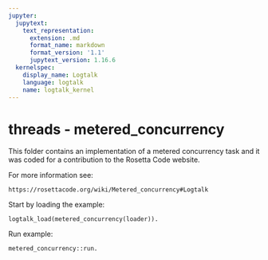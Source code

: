 ```yaml
---
jupyter:
  jupytext:
    text_representation:
      extension: .md
      format_name: markdown
      format_version: '1.1'
      jupytext_version: 1.16.6
  kernelspec:
    display_name: Logtalk
    language: logtalk
    name: logtalk_kernel
---
```


<!--
________________________________________________________________________

This file is part of Logtalk <https://logtalk.org/>  
SPDX-FileCopyrightText: 1998-2025 Paulo Moura <pmoura@logtalk.org>  
SPDX-License-Identifier: Apache-2.0

Licensed under the Apache License, Version 2.0 (the "License");
you may not use this file except in compliance with the License.
You may obtain a copy of the License at

    http://www.apache.org/licenses/LICENSE-2.0

Unless required by applicable law or agreed to in writing, software
distributed under the License is distributed on an "AS IS" BASIS,
WITHOUT WARRANTIES OR CONDITIONS OF ANY KIND, either express or implied.
See the License for the specific language governing permissions and
limitations under the License.
________________________________________________________________________
-->

# threads - metered_concurrency

This folder contains an implementation of a metered concurrency task and it
was coded for a contribution to the Rosetta Code website.

For more information see:

	https://rosettacode.org/wiki/Metered_concurrency#Logtalk

Start by loading the example:

```logtalk
logtalk_load(metered_concurrency(loader)).
```

Run example:

```logtalk
metered_concurrency::run.
```

<!--
Worker 1 acquired semaphore
Worker 6 acquired semaphore
Worker 1 releasing semaphore
Worker 2 acquired semaphore
Worker 6 releasing semaphore
Worker 5 acquired semaphore
Worker 2 releasing semaphore
Worker 7 acquired semaphore
Worker 5 releasing semaphore
Worker 3 acquired semaphore
Worker 7 releasing semaphore
Worker 4 acquired semaphore
Worker 3 releasing semaphore
Worker 4 releasing semaphore

true.
-->
